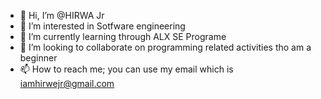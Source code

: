 - 👋 Hi, I’m @HIRWA Jr
- 👀 I’m interested in Sotfware engineering
- 🌱 I’m currently learning through ALX SE Programe
- 💞️ I’m looking to collaborate on programming related activities tho am a beginner
- 📫 How to reach me; you  can use my email which is iamhirwejr@gmail.com

<!---
HIRWA13/HIRWA13 is a ✨ special ✨ repository because its `README.md` (this file) appears on your GitHub profile.
You can click the Preview link to take a look at your changes.
--->
